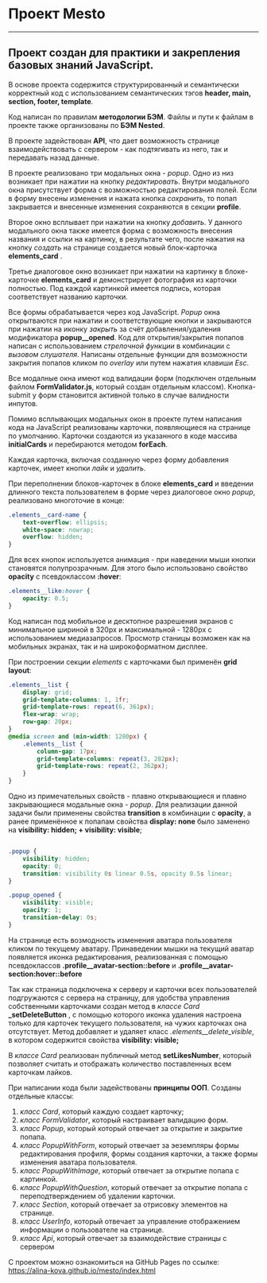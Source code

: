 # Проект Mesto
------------------------------------------------------------
## Проект создан для практики и закрепления базовых знаний JavaScript.
 
 В основе проекта содержится структурированный и семантически корректный код с использованием семантических тэгов **header, main, section, footer, template**.

 Код написан по правилам **методологии БЭМ**. Файлы и пути к файлам в проекте также организованы по **БЭМ Nested**.

 В проекте задействован **API**, что дает возможность странице взаимодействовать с сервером - как подтягивать из него, так и передавать назад данные.

 В проекте реализовано три модальных окна - *popup*. Одно из низ возникает при нажатии на кнопку *редактировать*.  Внутри модального окна присутствует форма с возможностью редактирования полей. Если в форму внесены изменения и нажата кнопка *сохранить*, то попап закрывается и внесенные изменения сохраняются в секции **profile**. 
 
 Второе окно всплывает при нажатии на кнопку *добавить*. У данного модального окна также имеется форма с возможность внесения названия и ссылки на картинку, в результате чего, после нажатия на кнопку *создать* на странице создается новый блок-карточка **elements_card** .
 
 Третье диалоговое окно возникает при нажатии на картинку в блоке-карточке **elements_card**  и демонстрирует фотография из карточки полностью. Под каждой картинкой имеется подпись, которая соответствует названию карточки. 
 
 Все формы обрабатывается через код JavaScript. *Popup* окна открытваются при нажатии и соответствующие кнопки и закрываются при нажатии на иконку *закрыть* за счёт добавления/удаления модификатора **popup__opened**. Код для открытия/закрытия попапов написан с использованием *стрелочной функции* в комбинации с *вызовом слушателя*. Написаны отдельные функции для возможности закрытия попапов кликом по *overlay* или путем нажатия клавиши *Esc*.
 
 Все модалные окна имеют код валидации форм (подключен отдельным файлом **FormValidator.js**, который создан отдельным классом). Кнопка-submit у форм становится активной только в случае валидности инпутов.
 
 Помимо всплывающих модальных окон в проекте путем написания кода на JavaScript реализованы карточки, появляющиеся на странице по умолчанию. Карточки создаются из указанного в коде массива **initialCards** и перебираются методом **forEach**. 
 
 Каждая карточка, включая созданную через форму добавления карточек, имеет кнопки *лайк* и *удалить*.
 
 
 При переполнении блоков-карточек в блоке **elements_card** и введении длинного текста пользователем в форме через диалоговое окно *popup*, реализовано многоточие в конце:

```css
.elements__card-name {
    text-overflow: ellipsis;
    white-space: nowrap;
    overflow: hidden;
}
```  


Для всех кнопок используется анимация - при наведении мыши кнопки становятся полупрозрачным. Для этого было использовано  свойство **opacity** c псевдоклассом **:hover**: 

```css
.elements__like:hover {
    opacity: 0.5;
}
``` 

Код написан под мобильное и десктопное разрешения экранов с минимальное шириной в 320px и максимальной - 1280px с использованием медиазапросов. Просмотр станицы возможен как на мобильных экранах, так и на широкоформатном дисплее. 

При построении секции *elements* c карточками был применён **grid layout**:

```css
.elements__list {
    display: grid;
    grid-template-columns: 1, 1fr;
    grid-template-rows: repeat(6, 361px);
    flex-wrap: wrap;
    row-gap: 20px;
}
@media screen and (min-width: 1280px) {
    .elements__list {
        column-gap: 17px;
        grid-template-columns: repeat(3, 282px);
        grid-template-rows: repeat(2, 362px);
    }
}
``` 

Одно из примечательных свойств - плавно открывающиеся и плавно закрывающиеся модальные окна - *popup*.
Для реализации данной задачи были применены свойства  **transition** в комбинации с  **opacity**, а ранее применённое к попапам свойства  **display: none** было заменено на  **visibility: hidden; + visibility: visible**;


```css

.popup {
    visibility: hidden;
    opacity: 0;
    transition: visibility 0s linear 0.5s, opacity 0.5s linear;
}

.popup_opened {
    visibility: visible;
    opacity: 1;
    transition-delay: 0s;
}
``` 

На странице есть возмодность изменения аватара пользователя кликом по текущему аватару. Принаведении мышки на текущий аватар появляется иконка редактирования, реализованная c помощью псевдоклассов **.profile__avatar-section::before** и 
**.profile__avatar-section:hover::before** 

Так как страница подключена к серверу и карточки всех пользователей подгружаются с сервера на страницу, для удобства управления собственными карточками создан метод в *классе Card* **_setDeleteButton** , с помощью которого иконка удаления настроена только для карточек текущего пользователя, на чужих карточках она отсутствует. Метод добавляет и удаляет класс *.elements__delete_visible*, в котором содержится свойства **visibility: visible;**

В *классе Card* реализован публичный метод **setLikesNumber**, который позволяет считать и отображать количество поставленных всем карточкам лайков.

При написании кода были задействованы **принципы ООП**. Созданы отдельные классы:
1. *класс Card*, который каждую создает карточку;
2. *класс FormValidator*, который настраивает валидацию форм.
3. *класс Popup*, который который отвечает за открытие и закрытие попапа.
4. *класс PopupWithForm*, который отвечает за эеземпляры формы редактирования профиля, формы создания карточки, а также формы изменения аватара пользователя.
5. *класс PopupWithImage*, который отвечает за открытие попапа с картинкой.
6. *класс PopupWithQuestion*, который отвечает за открытие попапа с переподтверждением об удалении карточки.
7. *класс Section*, который отвечает за отрисовку элементов на странице.
8. *класс UserInfo*, который отвечает за управление отображением информации о пользователе на странице.
9. *класс Api*, который отвечает за взаимодействие страницы с сервером

С проектом можно ознакомиться на GitHub Pages по ссылке: https://alina-kova.github.io/mesto/index.html
